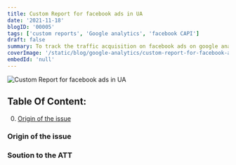 ```yaml
---
title: Custom Report for facebook ads in UA
date: '2021-11-18'
blogID: '00005'
tags: ['custom reports', 'Google analytics', 'facebook CAPI']
draft: false
summary: To track the traffic acquisition on facebook ads on google analytics for iOS14+ users. This will help the advertisers see the performance of their ads in UA or GA4.
coverImage: '/static/blog/google-analytics/custom-report-for-facebook-ads-in-ua.png'
embedId: 'null'
---
```


![Custom Report for facebook ads in UA](/static/blog/google-analytics/custom-report-for-facebook-ads-in-ua.png)

## Table Of Content:

0. [Origin of the issue](#origin-of-the-issue)

### Origin of the issue

### Soution to the ATT

